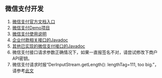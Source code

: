 
## 微信支付开发
1. [微信支付官方文档入口](https://pay.weixin.qq.com/wiki/doc/api/index.html)
1. [微信支付Demo项目](https://github.com/binarywang/weixin-java-pay-demo)
1. [微信支付使用说明](https://github.com/Wechat-Group/weixin-java-tools/wiki/%E5%BE%AE%E4%BF%A1%E6%94%AF%E4%BB%98)
1. [企业付款相关接口的Javadoc](https://binarywang.github.io/weixin-java-pay-javadoc/com/github/binarywang/wxpay/service/EntPayService.html)
1. [其他已实现的微信支付接口的Javadoc](https://binarywang.github.io/weixin-java-pay-javadoc/com/github/binarywang/wxpay/service/WxPayService.html)
1. 微信支付接口请求参数正确情况下，如果一直报签名不对，请尝试修改下商户API密钥。
1. 微信支付请求时报“DerInputStream.getLength(): lengthTag=111, too big.”，请参考[此文](https://blog.csdn.net/oneniu/article/details/70154197)
